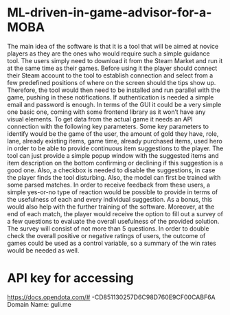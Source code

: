 # ML-driven-in-game-advisor-for-a-MOBA
The main idea of the software is that it is a tool that will be aimed at novice players as they are the ones who would require such a simple guidance tool. The users simply need to download it from the Steam Market and run it at the same time as their games. Before using it the player should connect their Steam account to the tool to establish connection and select from a few predefined positions of where on the screen should the tips show up. Therefore, the tool would then need to be installed and run parallel with the game, pushing in these notifications. If authentication is needed a simple email and password is enough. In terms of the GUI it could be a very simple one basic one, coming with some frontend library as it won’t have any visual elements. To get data from the actual game it needs an API connection with the following key parameters. Some key parameters to identify would be the game of the user, the amount of gold they have, role, lane, already existing items, game time, already purchased items, used hero in order to be able to provide continuous item suggestions to the player. The tool can just provide a simple popup window with the suggested items and item description on the bottom confirming or declining if this suggestion is a good one. Also, a checkbox is needed to disable the suggestions, in case the player finds the tool disturbing. Also, the model can first be trained with some parsed matches. In order to receive feedback from these users, a simple yes-or-no type of reaction would be possible to provide in terms of the usefulness of each and every individual suggestion. As a bonus, this would also help with the further training of the software. Moreover, at the end of each match, the player would receive the option to fill out a survey of a few questions to evaluate the overall usefulness of the provided solution. The survey will consist of not more than 5 questions. In order to double check the overall positive or negative ratings of users, the outcome of games could be used as a control variable, so a summary of the win rates would be needed as well.
# API key for accessing 
https://docs.opendota.com/# -CD851130257D6C98D760E9CF00CABF6A 
Domain Name: guli.me
